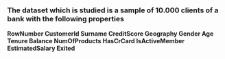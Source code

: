<h3> The dataset which is studied is a sample of 10.000 clients of a bank with the following properties </h3>
<b> RowNumber
    CustomerId	
    Surname	
    CreditScore	
    Geography	
    Gender	
    Age	
    Tenure	
    Balance	
    NumOfProducts	
    HasCrCard	
    IsActiveMember	
    EstimatedSalary	
    Exited </b>
